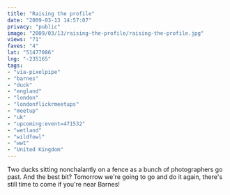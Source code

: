 ```yaml
---
title: "Raising the profile"
date: "2009-03-13 14:57:07"
privacy: "public"
image: "2009/03/13/raising-the-profile/raising-the-profile.jpg"
views: "71"
faves: "4"
lat: "51477086"
lng: "-235165"
tags:
- "via-pixelpipe"
- "barnes"
- "duck"
- "england"
- "london"
- "londonflickrmeetups"
- "meetup"
- "uk"
- "upcoming:event=471532"
- "wetland"
- "wildfowl"
- "wwt"
- "United Kingdom"
---
```

Two ducks sitting nonchalantly on a fence as a bunch of photographers go past. And the best bit? Tomorrow we're going to go and do it again, there's still time to come if you're near Barnes!<a href="/photos/2009/03/13/raising-the-profile"></a>
